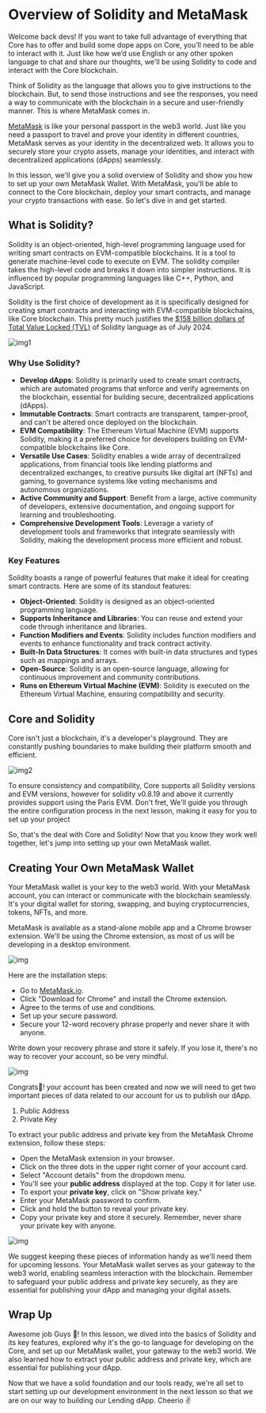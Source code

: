 # Overview of Solidity and MetaMask

Welcome back devs! If you want to take full advantage of everything that Core has to offer and build some dope apps on Core, you’ll need to be able to interact with it. Just like how we’d use English or any other spoken language to chat and share our thoughts, we'll be using Solidity to code and interact with the Core blockchain.

Think of Solidity as the language that allows you to give instructions to the blockchain. But, to send those instructions and see the responses, you need a way to communicate with the blockchain in a secure and user-friendly manner. This is where MetaMask comes in.

[MetaMask](https://metamask.io/) is like your personal passport in the web3 world. Just like you need a passport to travel and prove your identity in different countries, MetaMask serves as your identity in the decentralized web. It allows you to securely store your crypto assets, manage your identities, and interact with decentralized applications (dApps) seamlessly.

In this lesson, we'll give you a solid overview of Solidity and show you how to set up your own MetaMask Wallet. With MetaMask, you'll be able to connect to the Core blockchain, deploy your smart contracts, and manage your crypto transactions with ease. So let's dive in and get started.

## What is Solidity?

Solidity is an object-oriented, high-level programming language used for writing smart contracts on EVM-compatible blockchains. It is a tool to generate machine-level code to execute on EVM. The solidity compiler takes the high-level code and breaks it down into simpler instructions. It is influenced by popular programming languages like C++, Python, and JavaScript.

Solidity is the first choice of development as it is specifically designed for creating smart contracts and interacting with EVM-compatible blockchains, like Core blockchain. This pretty much justifies the [$158 billion dollars of Total Value Locked (TVL)](https://defillama.com/languages) of Solidity language as of July 2024.

![img1](https://github.com/0xmetaschool/Learning-Projects/blob/main/assests_for_all/Core%20C2%20assets%20-%20Start%20Building%20on%20Core/Core%20C2%20L4%20Image%201.webp?raw=true)

### Why Use Solidity?

- **Develop dApps**: Solidity is primarily used to create smart contracts, which are automated programs that enforce and verify agreements on the blockchain, essential for building secure, decentralized applications (dApps).
- **Immutable Contracts**: Smart contracts are transparent, tamper-proof, and can't be altered once deployed on the blockchain.
- **EVM Compatibility**: The Ethereum Virtual Machine (EVM) supports Solidity, making it a preferred choice for developers building on EVM-compatible blockchains like Core.
- **Versatile Use Cases**: Solidity enables a wide array of decentralized applications, from financial tools like lending platforms and decentralized exchanges, to creative pursuits like digital art (NFTs) and gaming, to governance systems like voting mechanisms and autonomous organizations.
- **Active Community and Support**: Benefit from a large, active community of developers, extensive documentation, and ongoing support for learning and troubleshooting.
- **Comprehensive Development Tools**: Leverage a variety of development tools and frameworks that integrate seamlessly with Solidity, making the development process more efficient and robust.

### Key Features

Solidity boasts a range of powerful features that make it ideal for creating smart contracts. Here are some of its standout features:

- **Object-Oriented**: Solidity is designed as an object-oriented programming language.
- **Supports Inheritance and Libraries**: You can reuse and extend your code through inheritance and libraries.
- **Function Modifiers and Events**: Solidity includes function modifiers and events to enhance functionality and track contract activity.
- **Built-In Data Structures**: It comes with built-in data structures and types such as mappings and arrays.
- **Open-Source**: Solidity is an open-source language, allowing for continuous improvement and community contributions.
- **Runs on Ethereum Virtual Machine (EVM)**: Solidity is executed on the Ethereum Virtual Machine, ensuring compatibility and security.

## Core and Solidity

Core isn't just a blockchain, it's a developer's playground. They are constantly pushing boundaries to make building their platform smooth and efficient.

![img2](https://github.com/0xmetaschool/Learning-Projects/blob/main/assests_for_all/Core%20C2%20assets%20-%20Start%20Building%20on%20Core/Core%20C2%20L4%20Image%202.webp?raw=true)

To ensure consistency and compatibility, Core supports all Solidity versions and EVM versions, however for solidity v0.8.19 and above it currently provides support using the Paris EVM. Don't fret, We'll guide you through the entire configuration process in the next lesson, making it easy for you to set up your project

So, that's the deal with Core and Solidity! Now that you know they work well together, let's jump into setting up your own MetaMask wallet.

## Creating Your Own MetaMask Wallet

Your MetaMask wallet is your key to the web3 world. With your MetaMask account, you can interact or communicate with the blockchain seamlessly. It's your digital wallet for storing, swapping, and buying cryptocurrencies, tokens, NFTs, and more.

MetaMask is available as a stand-alone mobile app and a Chrome browser extension. We'll be using the Chrome extension, as most of us will be developing in a desktop environment.

![img](https://github.com/0xmetaschool/Learning-Projects/blob/main/assests_for_all/Core%20C2%20assets%20-%20Start%20Building%20on%20Core/Core%20C2%20L4%20Image%203.webp?raw=true)

Here are the installation steps:

- Go to [MetaMask.io](https://metamask.io/).
- Click "Download for Chrome" and install the Chrome extension.
- Agree to the terms of use and conditions.
- Set up your secure password.
- Secure your 12-word recovery phrase properly and never share it with anyone.

Write down your recovery phrase and store it safely. If you lose it, there's no way to recover your account, so be very mindful.

![img](https://github.com/0xmetaschool/Learning-Projects/blob/main/assests_for_all/Core%20C2%20assets%20-%20Start%20Building%20on%20Core/Core%20C2%20L4%20Image%204.webp?raw=true)

Congrats🎉! your account has been created and now we will need to get two important pieces of data related to our account for us to publish our dApp.

1. Public Address
2. Private Key

To extract your public address and private key from the MetaMask Chrome extension, follow these steps:

- Open the MetaMask extension in your browser.
- Click on the three dots in the upper right corner of your account card.
- Select "Account details" from the dropdown menu.
- You'll see your **public address** displayed at the top. Copy it for later use.
- To export your **private key**, click on "Show private key."
- Enter your MetaMask password to confirm.
- Click and hold the button to reveal your private key.
- Copy your private key and store it securely. Remember, never share your private key with anyone.

![img](https://github.com/0xmetaschool/Learning-Projects/blob/main/assests_for_all/Core%20C2%20assets%20-%20Start%20Building%20on%20Core/Core%20C2%20L4%20Image%205.webp?raw=true)

We suggest keeping these pieces of information handy as we'll need them for upcoming lessons. Your MetaMask wallet serves as your gateway to the web3 world, enabling seamless interaction with the blockchain. Remember to safeguard your public address and private key securely, as they are essential for publishing your dApp and managing your digital assets.

## Wrap Up

Awesome job Guys 💪! In this lesson, we dived into the basics of Solidity and its key features, explored why it's the go-to language for developing on the Core, and set up our MetaMask wallet, your gateway to the web3 world. We also learned how to extract your public address and private key, which are essential for publishing your dApp.

Now that we have a solid foundation and our tools ready, we're all set to start setting up our development environment in the next lesson so that we are on our way to building our Lending dApp. Cheerio ✌️
